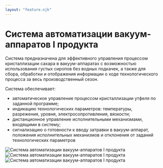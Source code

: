 ```yaml
---
layout: "feature.njk"
---
```

# Система автоматизации вакуум-аппаратов I продукта

Система предназначена для эффективного управления процессом кристаллизации сахара в вакуум-аппаратах с возможностью использования густых сиропов без водных подкачек, а также для сбора, обработки и отображения информации о ходе технологического процесса за весь производственный сезон.

Система обеспечивает:

- автоматическое управление процессом кристаллизации утфеля по заданной программе;
- индикацию технологических параметров: температуры, разрежения, уровня, электросопротивления, вязкости;
- дистанционное управление исполнительными механизмами, входящими в систему;
- сигнализацию о готовности к вводу затравки в вакуум-аппарат, положения исполнительных механизмов и отклонения от заданий технологических параметров

![Система автоматизации вакуум-аппаратов I продукта](/img/features/sa/vak1.jpg)
![Система автоматизации вакуум-аппаратов I продукта](/img/features/sa/vak2.jpg)
![Система автоматизации вакуум-аппаратов I продукта](/img/features/sa/vak3.jpg)